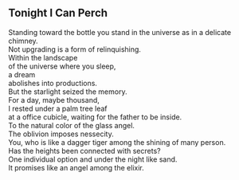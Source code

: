 Tonight I Can Perch
-------------------
Standing toward the bottle you stand in the universe as in a delicate chimney.  
Not upgrading is a form of relinquishing.  
Within the landscape  
of the universe where you sleep,  
a dream  
abolishes into productions.  
But the starlight seized the memory.  
For a day, maybe thousand,  
I rested under a palm tree leaf  
at a office cubicle, waiting for the father to be inside.  
To the natural color of the glass angel.  
The oblivion imposes nessecity.  
You, who is like a dagger tiger among the shining of many person.  
Has the heights been connected with secrets?  
One individual option and under the night like sand.  
It promises like an angel among the elixir.  
